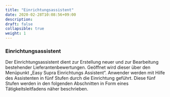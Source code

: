 ```yaml
---
title: "Einrichtungsassistent"
date: 2020-02-28T10:08:56+09:00
description: 
draft: false
collapsible: true
weight: 1
---
```

### Einrichtungsassistent

Der Einrichtungsassistent dient zur Erstellung neuer und zur Bearbeitung bestehender Lieferantenbewertungen. Geöffnet wird dieser über den Menüpunkt „Easy Supra Einrichtungs Assistent“. Anwender werden mit Hilfe des Assistenten in fünf Stufen durch die Einrichtung geführt. Diese fünf Stufen werden in den folgenden Abschnitten in Form eines Tätigkeitsleitfadens näher beschrieben.